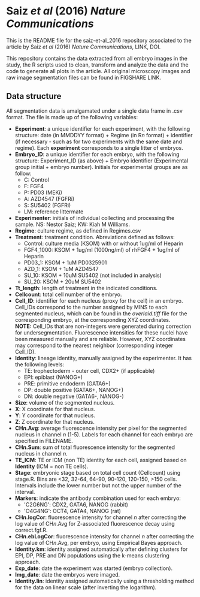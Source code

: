 # Saiz *et al* (2016) *Nature Communications*

This is the README file for the saiz-et-al_2016 repository associated to the article by Saiz *et al* (2016) *Nature Communications*, LINK, DOI.

This repository contains the data extracted from all embryo images in the study, the R scripts used to clean, transform and analyze the data and the code to generate all plots in the article.
All original microscopy images and raw image segmentation files can be found in FIGSHARE LINK.

## Data structure

All segmentation data is amalgamated under a single data frame in .csv format. The file is made up of the following variables:
- **Experiment**: a unique identifier for each experiment, with the following structure: date (in MMDDYY format) + Regime (in R*n* format) + identifier (if necessary - such as for two experiments with the same date and regime). Each **experiment** corresponds to a single litter of embryos.
- **Embryo_ID**: a unique identifier for each embryo, with the following structure: Experiment_ID (as above) + Embryo identifier (Experimental group initial + embryo number). Initials for experimental groups are as follow:
	* C: Control
	* F: FGF4
	* P: PD03 (MEKi)
	* A: AZD4547 (FGFRi)
	* S: SU5402 (FGFRi)
	* LM: reference littermate
- **Experimenter**: initials of individual collecting and processing the sample. NS: Nestor Saiz; KW: Kiah M Williams.
- **Regime**: culture regime, as defined in Regimes.csv
- **Treatment**: treatment condition. Abreviations defined as follows:
	* Control: culture media (KSOM) with or without 1ug/ml of Heparin
	* FGF4_1000: KSOM + 1ug/ml (1000ng/ml)  of rhFGF4 + 1ug/ml of Heparin
	* PD03_1: KSOM + 1uM PD0325901
	* AZD_1: KSOM + 1uM AZD4547
	* SU_10: KSOM + 10uM SU5402 (not included in analysis)
	* SU_20: KSOM + 20uM SU5402
- **Tt_length**: length of treatment in the indicated conditions.
- **Cellcount**: total cell number of the embryo.
- **Cell_ID**: identifier for each nucleus (proxy for the cell) in an embryo. Cell_IDs correspond to the number assigned by MINS to each segmented nucleus, which can be found in the *overlaid.tiff* file for the corresponding embryo, at the corresponding XYZ coordinates.  
**NOTE:** Cell_IDs that are non-integers were generated during correction for undersegmentation. Fluorescence intensities for these nuclei have been measured manually and are reliable. However, XYZ coordinates may correspond to the nearest neighbor (corresponding integer Cell_ID).
- **Identity**: lineage identity, manually assigned by the experimenter. It has the following levels:
	* TE: trophectoderm - outer cell, CDX2+ (if applicable)
	* EPI: epiblast (NANOG+)
	* PRE: primitive endoderm (GATA6+)
	* DP: double positive (GATA6+, NANOG+)
	* DN: double negative (GATA6-, NANOG-)
- **Size**: volume of the segmented nucleus.
- **X**: X coordinate for that nucleus.
- **Y**: Y coordinate for that nucleus.
- **Z**: Z coordinate for that nucleus.
- **CH*n*.Avg**: average fluorescence intensity per pixel for the segmented nucleus in channel *n* (1-5). Labels for each channel for each embryo are specified in FILENAME.
- **CH*n*.Sum**: sum of total fluorescence intensity for the segmented nucleus in channel *n*.
- **TE_ICM**: TE or ICM (non TE) identity for each cell, assigned based on **Identity** (ICM = non TE cells).
- **Stage**: embryonic stage based on total cell count (Cellcount) using stage.R. Bins are <32, 32-64, 64-90, 90-120, 120-150, >150 cells. Intervals include the lower number but not the upper number of the interval.
- **Markers**: indicate the antibody combination used for each embryo:
	* 'C2G6NG': CDX2, GATA6, NANOG (rabbit)
	* 'O4G4NG': OCT4, GATA4, NANOG (rat)
- **CH*n*.logCor**: fluorescence intensity for channel *n* after correcting the log value of CH*n*.Avg for Z-associated fluorescence decay using correct.fgf.R.
- **CH*n*.ebLogCor**: fluorescence intensity for channel *n* after correcting the log value of CH*n*.Avg, per embryo, using Empirical Bayes approach.
- **Identity.km**: identity assigned automatically after defining clusters for EPI, DP, PRE and DN populations using the k-means clustering approach.
- **Exp_date**: date the experiment was started (embryo collection).
- **Img_date**: date the embryos were imaged.
- **Identity.lin**: identity assigned automatically using a thresholding method for the data on linear scale (after inverting the logarithm).
